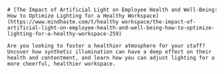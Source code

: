 
    # [The Impact of Artificial Light on Employee Health and Well-Being: How to Optimize Lighting for a Healthy Workspace](https://www.mindhaste.com/t/healthy workspace/the-impact-of-artificial-light-on-employee-health-and-well-being-how-to-optimize-lighting-for-a-healthy-workspace-259)

    Are you looking to foster a healthier atmosphere for your staff? Uncover how synthetic illumination can have a deep effect on their health and contentment, and learn how you can adjust lighting for a more cheerful, healthier workspace.
    